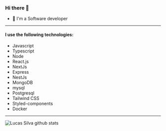 ### Hi there 👋

- 💬 I'm a Software developer

---

#### I use the following technologies: 

- Javascript
- Typescript
- Node
- React.js
- NextJs
- Express
- NestJs
- MongoDB
- mysql
- Postgresql
- Tailwind CSS
- Styled-components
- Docker

---

![Lucas Silva github stats](https://github-readme-stats.vercel.app/api?username=eugenio-silva&show_icons=true&theme=radical)





